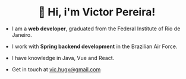 <h1 align="center">👋 Hi, i'm Victor Pereira!</h1>

- I am a <strong>web developer</strong>, graduated from the Federal Institute of Rio de Janeiro.

- I work with <strong>Spring backend development</strong> in the Brazilian Air Force.
  
- I have knowledge in Java, Vue and React.
  
- Get in touch at vic.hugx@gmail.com

